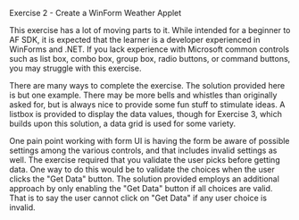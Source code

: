 Exercise 2 - Create a WinForm Weather Applet

This exercise has a lot of moving parts to it.  While intended for a beginner to AF SDK, it is expected that the learner is a developer experienced in WinForms and .NET.  If you lack experience with Microsoft common controls such as list box, combo box, group box, radio buttons, or command buttons, you may struggle with this exercise.

There are many ways to complete the exercise.  The solution provided here is but one example.  There may be more bells and whistles than originally asked for, but is always nice to provide some fun stuff to stimulate ideas.  A listbox is provided to display the data values, though for Exercise 3, which builds upon this solution, a data grid is used for some variety.

One pain point working with form UI is having the form be aware of possible settings among the various controls, and that includes invalid settings as well.  The exercise required that you validate the user picks before getting data.  One way to do this would be to validate the choices when the user clicks the "Get Data" button.  The solution provided employs an additional approach by only enabling the "Get Data" button if all choices are valid.  That is to say the user cannot click on "Get Data" if any user choice is invalid.
